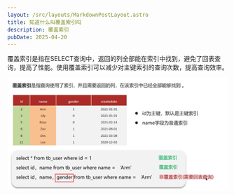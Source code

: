 ```yaml
---
layout: /src/layouts/MarkdownPostLayout.astro
title: 知道什么叫覆盖索引吗
description: 覆盖索引
pubDate: 2025-04-20
---
```


覆盖索引是指在SELECT查询中，返回的列全部能在索引中找到，避免了回表查询，提高了性能。使用覆盖索引可以减少对主键索引的查询次数，提高查询效率。

![image.png](https://raw.githubusercontent.com/moiseak/blogimg/main/img/20250420161634.png)
